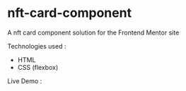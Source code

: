 # nft-card-component
A nft card component solution for the Frontend Mentor site

Technologies used :
- HTML
- CSS (flexbox)

Live Demo : 
